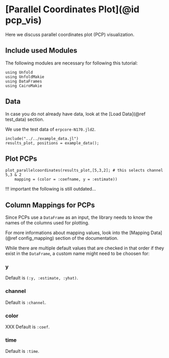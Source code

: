 # [Parallel Coordinates Plot](@id pcp_vis)
Here we discuss parallel coordinates plot (PCP) visualization. 

## Include used Modules
The following modules are necessary for following this tutorial:
```@example main
using Unfold
using UnfoldMakie
using DataFrames
using CairoMakie
```

## Data
In case you do not already have data, look at the [Load Data](@ref test_data) section. 

We use the test data of `erpcore-N170.jld2`.

```@example main
include("../../example_data.jl")
results_plot, positions = example_data();
```

## Plot PCPs

```@example main
plot_parallelcoordinates(results_plot,[5,3,2]; # this selects channel 5,3 & 2 
    mapping = (color = :coefname, y = :estimate))
```



!!! important
    the following is still outdated...
    
## Column Mappings for PCPs

Since PCPs use a `DataFrame` as an input, the library needs to know the names of the columns used for plotting.

For more informations about mapping values, look into the [Mapping Data](@ref config_mapping) section of the documentation.

While there are multiple default values that are checked in that order if they exist in the `DataFrame`, a custom name might need to be choosen for:

### y
Default is `(:y, :estimate, :yhat)`.

### channel
Default is `:channel`.

### color
XXX Default is `:coef`.

### time
Default is `:time`.

